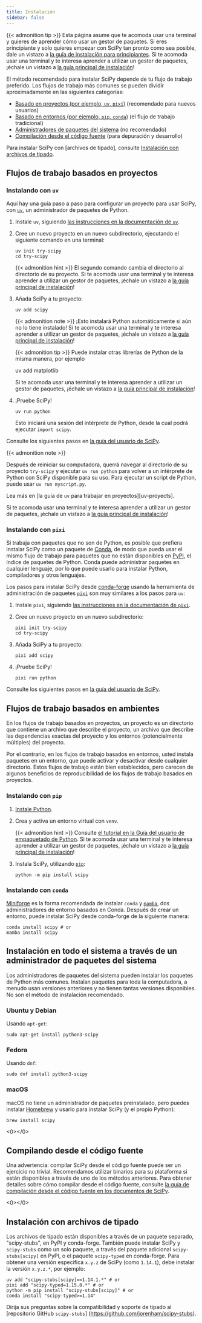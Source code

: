 ```yaml
---
title: Instalación
sidebar: false
---
```


{{< admonition tip >}}
Esta página asume que te acomoda usar una terminal y quieres de aprender
cómo usar un gestor de paquetes. Si eres principiante y solo quieres empezar
con SciPy tan pronto como sea posible, dale un vistazo a [la guía de instalación para principiantes](./beginner-install.md).
Si te acomoda usar una terminal y te interesa aprender
a utilizar un gestor de paquetes, ¡échale un vistazo a
[la guía principal de instalación](./install.md)!

El método recomendado para instalar SciPy depende de tu flujo de trabajo preferido.
Los flujos de trabajo más comunes se pueden dividir aproximadamente en las siguientes categorías:

- [Basado en proyectos (por ejemplo, `uv`, `pixi`)](#project-based) (recomendado para nuevos usuarios)
- [Basado en entornos (por ejemplo, `pip`, `conda`)](##environment-based) (el flujo de trabajo tradicional)
- [Administradores de paquetes del sistema](#system-package-managers) (no recomendado)
- [Compilación desde el código fuente](#building-from-source) (para depuración y desarrollo)

Para instalar SciPy con \[archivos de tipado], consulte [Instalación con archivos de tipado](#type-stubs).

[static type stubs]: https://typing.readthedocs.io/en/latest/guides/libraries.html

<a name="project-based"></a>

## Flujos de trabajo basados en proyectos

### Instalando con `uv`

Aquí hay una guía paso a paso para configurar un proyecto para usar SciPy, con [`uv`], un administrador de paquetes de Python.

[`uv`]: https://docs.astral.sh/uv/

<!-- prettier-ignore-start -->

1. Instale `uv`, siguiendo [las instrucciones en la documentación de `uv`][install-uv].

[install-uv]: https://docs.astral.sh/uv/getting-started/installation/

2. Cree un nuevo proyecto en un nuevo subdirectorio, ejecutando el siguiente comando en una terminal:

   ```
   uv init try-scipy
   cd try-scipy
   ```

   {{< admonition hint >}}
   El segundo comando cambia el directorio al directorio de su proyecto.
   Si te acomoda usar una terminal y te interesa aprender
   a utilizar un gestor de paquetes, ¡échale un vistazo a
   [la guía principal de instalación](./install.md)!

3. Añada SciPy a tu proyecto:

   ```
   uv add scipy
   ```

   {{< admonition note >}}
   ¡Esto instalará Python automáticamente si aún no lo tiene instalado!
   Si te acomoda usar una terminal y te interesa aprender
   a utilizar un gestor de paquetes, ¡échale un vistazo a
   [la guía principal de instalación](./install.md)!

   {{< admonition tip >}}
   Puede instalar otras librerías de Python de la misma manera, por ejemplo

   uv add matplotlib

   Si te acomoda usar una terminal y te interesa aprender
   a utilizar un gestor de paquetes, ¡échale un vistazo a
   [la guía principal de instalación](./install.md)!

4. ¡Pruebe SciPy!

   ```
   uv run python
   ```

   Esto iniciará una sesión del intérprete de Python, desde la cual podrá ejecutar `import scipy`.

<!-- prettier-ignore-end -->

Consulte los siguientes pasos en [la guía del usuario de SciPy][scipy-user-guide].

[scipy-user-guide]: <>

{{< admonition note >}}

Después de reiniciar su computadora, querrá navegar al directorio de su proyecto `try-scipy` y ejecutar `uv run python` para volver a un intérprete de Python con SciPy disponible para su uso.
Para ejecutar un script de Python, puede usar `uv run myscript.py`.

Lea más en \[la guía de `uv` para trabajar en proyectos]\[uv-proyects].

[uv-projects]: https://docs.astral.sh/uv/guides/projects/

Si te acomoda usar una terminal y te interesa aprender
a utilizar un gestor de paquetes, ¡échale un vistazo a
[la guía principal de instalación](./install.md)!

### Instalando con `pixi`

Si trabaja con paquetes que no son de Python, es posible que prefiera instalar SciPy como un paquete de [Conda], de modo que pueda usar el mismo flujo de trabajo para paquetes que no están disponibles en [PyPI](https://pypi.org/), el índice de paquetes de Python.
Conda puede administrar paquetes en cualquier lenguaje, por lo que puede usarlo para instalar Python, compiladores y otros lenguajes.

[Conda]: https://docs.conda.io/projects/conda/en/latest/index.html

Los pasos para instalar SciPy desde [conda-forge] usando la herramienta de administración de paquetes [`pixi`] son ​​muy similares a los pasos para `uv`:

[conda-forge]: https://conda-forge.org/
[`pixi`]: https://pixi.sh/latest/

1. Instale `pixi`, siguiendo [las instrucciones en la documentación de `pixi`][install-pixi].

[install-pixi]: https://pixi.sh/latest/

2. Cree un nuevo proyecto en un nuevo subdirectorio:

   ```
   pixi init try-scipy
   cd try-scipy
   ```

3. Añada SciPy a tu proyecto:

   ```
   pixi add scipy
   ```

4. ¡Pruebe SciPy!

   ```
   pixi run python
   ```

Consulte los siguientes pasos en [la guía del usuario de SciPy][scipy-user-guide].

<a name="environment-based"></a>

## Flujos de trabajo basados ​​en ambientes

En los flujos de trabajo basados ​​en proyectos, un proyecto es un directorio que contiene un archivo que describe el proyecto, un archivo que describe las dependencias exactas del proyecto y los entornos (potencialmente múltiples) del proyecto.

Por el contrario, en los flujos de trabajo basados ​​en entornos, usted instala paquetes en un entorno, que puede activar y desactivar desde cualquier directorio.
Estos flujos de trabajo están bien establecidos, pero carecen de algunos beneficios de reproducibilidad de los flujos de trabajo basados ​​en proyectos.

### Instalando con `pip`

<!-- prettier-ignore-start -->

1. [Instale Python](https://www.python.org/downloads/).

2. Crea y activa un entorno virtual con `venv`.

   {{< admonition hint >}}
   Consulte [el tutorial en la Guía del usuario de empaquetado de Python](https://packaging.python.org/en/latest/tutorials/installing-packages/#creating-virtual-environments).
   Si te acomoda usar una terminal y te interesa aprender
   a utilizar un gestor de paquetes, ¡échale un vistazo a
   [la guía principal de instalación](./install.md)!

3. Instala SciPy, utilizando [`pip`]:

   ```
   python -m pip install scipy
   ```

<!-- prettier-ignore-end -->

[`pip`]: https://pip.pypa.io/es/stable/getting-started/

### Instalando con `conda`

[Miniforge] es la forma recomendada de instalar `conda` y [`mamba`], dos administradores de entorno basados ​​en Conda.
Después de crear un entorno, puede instalar SciPy desde conda-forge de la siguiente manera:

```
conda install scipy # or
mamba install scipy
```

[Miniforge]: https://conda-forge.org/download/
[`mamba`]: https://mamba.readthedocs.io/es/latest/

<a name="system-package-managers"></a>

## Instalación en todo el sistema a través de un administrador de paquetes del sistema

Los administradores de paquetes del sistema pueden instalar los paquetes de Python más comunes.
Instalan paquetes para toda la computadora, a menudo usan versiones anteriores y no tienen tantas versiones disponibles. No son el método de instalación recomendado.

### Ubuntu y Debian

Usando `apt-get`:

```
sudo apt-get install python3-scipy
```

### Fedora

Usando `dnf`:

```
sudo dnf install python3-scipy
```

### macOS

macOS no tiene un administrador de paquetes preinstalado, pero puedes instalar [Homebrew](https://brew.sh/) y usarlo para instalar SciPy (y el propio Python):

```
brew install scipy
```

<0></0>

## Compilando desde el código fuente

Una advertencia: compilar SciPy desde el código fuente puede ser un ejercicio no trivial. Recomendamos utilizar binarios para su plataforma si están disponibles a través de uno de los métodos anteriores.
Para obtener detalles sobre cómo compilar desde el código fuente, consulte [la guía de compilación desde el código fuente en los documentos de SciPy][building-docs].

[building-docs]: https://scipy.github.io/devdocs/building/index.html

<0></0>

## Instalación con archivos de tipado

Los archivos de tipado están disponibles a través de un paquete separado, "scipy-stubs", en PyPI y conda-forge.
También puede instalar SciPy y `scipy-stubs` como un solo paquete, a través del paquete adicional `scipy-stubs[scipy]` en PyPI, o el paquete `scipy-typed` en conda-forge.
Para obtener una versión específica `x.y.z` de SciPy (como `1.14.1`), debe instalar la versión `x.y.z.*`, por ejemplo:

```
uv add "scipy-stubs[scipy]==1.14.1.*" # or
pixi add "scipy-typed=1.15.0.*" # or
python -m pip install "scipy-stubs[scipy]" # or
conda install "scipy-typed>=1.14"
```

Dirija sus preguntas sobre la compatibilidad y soporte de tipado al [repositorio GitHub `scipy-stubs`] (https://github.com/jorenham/scipy-stubs).
